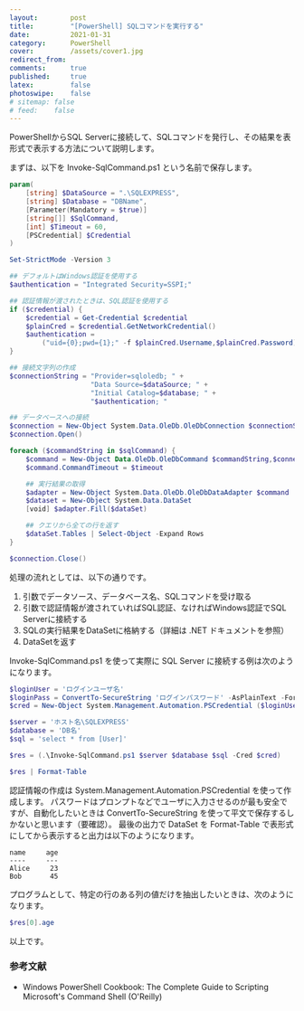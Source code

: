```yaml
---
layout:        post
title:         "[PowerShell] SQLコマンドを実行する"
date:          2021-01-31
category:      PowerShell
cover:         /assets/cover1.jpg
redirect_from:
comments:      true
published:     true
latex:         false
photoswipe:    false
# sitemap: false
# feed:    false
---
```


PowerShellからSQL Serverに接続して、SQLコマンドを発行し、その結果を表形式で表示する方法について説明します。

まずは、以下を Invoke-SqlCommand.ps1 という名前で保存します。

```powershell
param(
    [string] $DataSource = ".\SQLEXPRESS",
    [string] $Database = "DBName",
    [Parameter(Mandatory = $true)]
    [string[]] $SqlCommand,
    [int] $Timeout = 60,
    [PSCredential] $Credential
)

Set-StrictMode -Version 3

## デフォルトはWindows認証を使用する
$authentication = "Integrated Security=SSPI;"

## 認証情報が渡されたときは、SQL認証を使用する
if ($credential) {
    $credential = Get-Credential $credential
    $plainCred = $credential.GetNetworkCredential()
    $authentication =
        ("uid={0};pwd={1};" -f $plainCred.Username,$plainCred.Password)
}

## 接続文字列の作成
$connectionString = "Provider=sqloledb; " +
                    "Data Source=$dataSource; " +
                    "Initial Catalog=$database; " +
                    "$authentication; "

## データベースへの接続
$connection = New-Object System.Data.OleDb.OleDbConnection $connectionString
$connection.Open()

foreach ($commandString in $sqlCommand) {
    $command = New-Object Data.OleDb.OleDbCommand $commandString,$connection
    $command.CommandTimeout = $timeout

    ## 実行結果の取得
    $adapter = New-Object System.Data.OleDb.OleDbDataAdapter $command
    $dataset = New-Object System.Data.DataSet
    [void] $adapter.Fill($dataSet)

    ## クエリから全ての行を返す
    $dataSet.Tables | Select-Object -Expand Rows
}

$connection.Close()
```

処理の流れとしては、以下の通りです。

1. 引数でデータソース、データベース名、SQLコマンドを受け取る
2. 引数で認証情報が渡されていればSQL認証、なければWindows認証でSQL Serverに接続する
3. SQLの実行結果をDataSetに格納する（詳細は .NET ドキュメントを参照）
4. DataSetを返す

Invoke-SqlCommand.ps1 を使って実際に SQL Server に接続する例は次のようになります。

```powershell
$loginUser = 'ログインユーザ名'
$loginPass = ConvertTo-SecureString 'ログインパスワード' -AsPlainText -Force
$cred = New-Object System.Management.Automation.PSCredential ($loginUser, $loginPass)

$server = 'ホスト名\SQLEXPRESS'
$database = 'DB名'
$sql = 'select * from [User]'

$res = (.\Invoke-SqlCommand.ps1 $server $database $sql -Cred $cred)

$res | Format-Table
```

認証情報の作成は System.Management.Automation.PSCredential を使って作成します。
パスワードはプロンプトなどでユーザに入力させるのが最も安全ですが、自動化したいときは ConvertTo-SecureString を使って平文で保存するしかないと思います（要確認）。
最後の出力で DataSet を Format-Table で表形式にしてから表示すると出力は以下のようになります。

```
name     age
----     ---
Alice     23
Bob       45
```

プログラムとして、特定の行のある列の値だけを抽出したいときは、次のようになります。

```powershell
$res[0].age
```

以上です。


### 参考文献

- Windows PowerShell Cookbook: The Complete Guide to Scripting Microsoft's Command Shell (O'Reilly)
